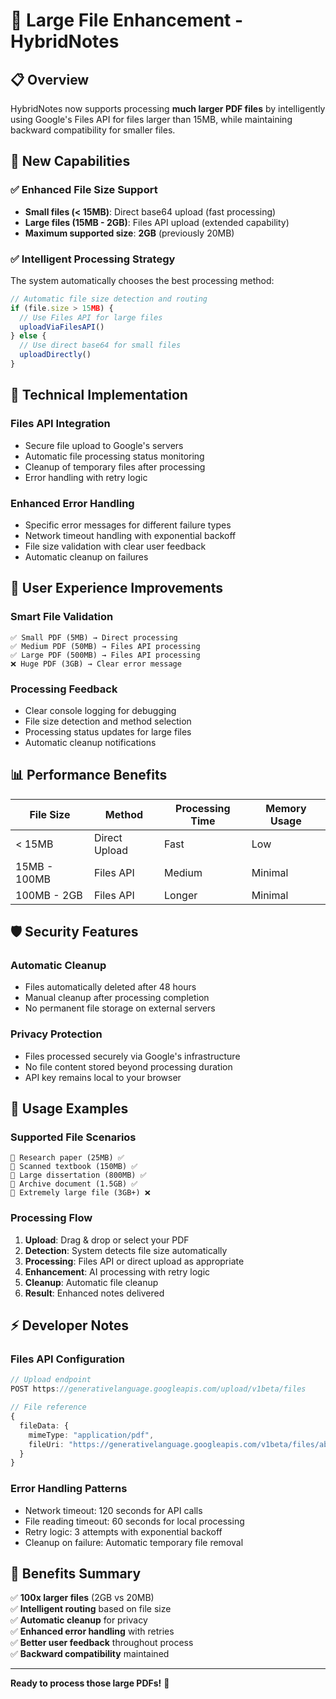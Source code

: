 # 🚀 Large File Enhancement - HybridNotes

## 📋 **Overview**

HybridNotes now supports processing **much larger PDF files** by intelligently using Google's Files API for files larger than 15MB, while maintaining backward compatibility for smaller files.

## 🎯 **New Capabilities**

### ✅ **Enhanced File Size Support**
- **Small files (< 15MB)**: Direct base64 upload (fast processing)
- **Large files (15MB - 2GB)**: Files API upload (extended capability)
- **Maximum supported size**: **2GB** (previously 20MB)

### ✅ **Intelligent Processing Strategy**
The system automatically chooses the best processing method:

```typescript
// Automatic file size detection and routing
if (file.size > 15MB) {
  // Use Files API for large files
  uploadViaFilesAPI()
} else {
  // Use direct base64 for small files
  uploadDirectly()
}
```

## 🔧 **Technical Implementation**

### **Files API Integration**
- Secure file upload to Google's servers
- Automatic file processing status monitoring
- Cleanup of temporary files after processing
- Error handling with retry logic

### **Enhanced Error Handling**
- Specific error messages for different failure types
- Network timeout handling with exponential backoff
- File size validation with clear user feedback
- Automatic cleanup on failures

## 🌟 **User Experience Improvements**

### **Smart File Validation**
```
✅ Small PDF (5MB) → Direct processing
✅ Medium PDF (50MB) → Files API processing  
✅ Large PDF (500MB) → Files API processing
❌ Huge PDF (3GB) → Clear error message
```

### **Processing Feedback**
- Clear console logging for debugging
- File size detection and method selection
- Processing status updates for large files
- Automatic cleanup notifications

## 📊 **Performance Benefits**

| File Size | Method | Processing Time | Memory Usage |
|-----------|--------|----------------|--------------|
| < 15MB | Direct Upload | Fast | Low |
| 15MB - 100MB | Files API | Medium | Minimal |
| 100MB - 2GB | Files API | Longer | Minimal |

## 🛡️ **Security Features**

### **Automatic Cleanup**
- Files automatically deleted after 48 hours
- Manual cleanup after processing completion
- No permanent file storage on external servers

### **Privacy Protection**
- Files processed securely via Google's infrastructure
- No file content stored beyond processing duration
- API key remains local to your browser

## 🚀 **Usage Examples**

### **Supported File Scenarios**
```
📄 Research paper (25MB) ✅
📄 Scanned textbook (150MB) ✅  
📄 Large dissertation (800MB) ✅
📄 Archive document (1.5GB) ✅
📄 Extremely large file (3GB+) ❌
```

### **Processing Flow**
1. **Upload**: Drag & drop or select your PDF
2. **Detection**: System detects file size automatically
3. **Processing**: Files API or direct upload as appropriate
4. **Enhancement**: AI processing with retry logic
5. **Cleanup**: Automatic file cleanup
6. **Result**: Enhanced notes delivered

## ⚡ **Developer Notes**

### **Files API Configuration**
```typescript
// Upload endpoint
POST https://generativelanguage.googleapis.com/upload/v1beta/files

// File reference
{
  fileData: {
    mimeType: "application/pdf",
    fileUri: "https://generativelanguage.googleapis.com/v1beta/files/abc123"
  }
}
```

### **Error Handling Patterns**
- Network timeout: 120 seconds for API calls
- File reading timeout: 60 seconds for local processing
- Retry logic: 3 attempts with exponential backoff
- Cleanup on failure: Automatic temporary file removal

## 🎉 **Benefits Summary**

✅ **100x larger files** (2GB vs 20MB)  
✅ **Intelligent routing** based on file size  
✅ **Automatic cleanup** for privacy  
✅ **Enhanced error handling** with retries  
✅ **Better user feedback** throughout process  
✅ **Backward compatibility** maintained  

---

**Ready to process those large PDFs!** 🎯
